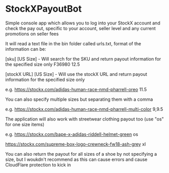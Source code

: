 # StockXPayoutBot
Simple console app which allows you to log into your StockX account and check the pay out, specific to your account, seller level and any current promotions on seller fees

It will read a text file in the bin folder called urls.txt, format of the information can be:

[sku] [US Size] - Will search for the SKU and return payout information for the specified size only
F36980 12.5

[stockX URL] [US Size] - Will use the stockX URL and return payout information for the specified size only

e.g. https://stockx.com/adidas-human-race-nmd-pharrell-oreo 11.5

You can also specify multiple sizes but separating them with a comma

e.g. https://stockx.com/adidas-human-race-nmd-pharrell-multi-color 9,9.5

The application will also work with streetwear clothing payout too (use "os" for one size items)

e.g. 
https://stockx.com/bape-x-adidas-riddell-helmet-green os

https://stockx.com/supreme-box-logo-crewneck-fw18-ash-grey xl

You can also return the payout for all sizes of a shoe by not specifying a size, but I woukdn't recommend as this can cause errors and cause CloudFlare protection to kick in

